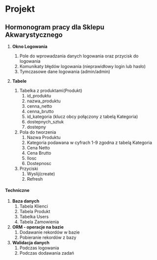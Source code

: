 # Projekt

## **Hormonogram pracy dla Sklepu Akwarystycznego**

1. **Okno Logowania**
    1. Pole do wprowadzania danych logowania oraz przycisk do logowania
    2. Komunikaty błędów logowania (nieprawidłowy login lub hasło)
    3. Tymczasowe dane logowania (admin/admin)

2. **Tabele**
    1. Tabelka z produktami(Produkt)
        1. id_produktu
        2. nazwa_produktu
        3. cenna_netto
        4. cenna_brutto
        5. id_kategoria (klucz obcy połączony z tabelą Kategoria)
        6. dostepnych_sztuk
        7. dostepny
    2. Pola do tworzenia
        1. Nazwa Produktu
        2. Kategoria podawana w cyfrach 1-9 zgodna z tabelą Kategoria
        3. Cena Netto
        4. Cena Brutto
        5. Ilosc
        6. Dostepnosc
    3. Przyciski
        1. Wyslij(create)
        2. Refresh

#### Techniczne

1. **Baza danych**
    1. Tabela Klienci
    2. Tabela Produkt
    3. Tabelka Users
    4. Tabela Zamowienia
2. **ORM - operacje na bazie**
    1. Dodawanie rekordów w bazie
    2. Pobieranie rekordów z bazy
3. **Walidacja danych**
    1. Podczas logowania
    2. Podczas dodawania zadań
